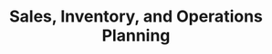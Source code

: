 ---
layout: sub-service
order: 3
title: "Sales, Inventory, and Operations Planning"
parent: "Operational Excellence"
description: "We help organizations synchronize their sales forecasts with inventory levels and operational capabilities, enabling swift responses to market demands and optimizing supply chain efficiency."
approach: "We adopt a collaborative approach, working closely with your sales, inventory, and operations teams to develop integrated planning processes. Utilizing advanced analytics and forecasting tools, we ensure accurate demand predictions and optimal inventory management."
intro: "Transform your operations with SLKone's SIOP services, synchronizing sales forecasts, inventory levels, and operational capabilities for optimal supply chain efficiency."
focus_areas:
  - title: "Demand Forecasting"
    content: "Implement advanced forecasting techniques to improve the accuracy of your demand predictions."
  - title: "Inventory Optimization"
    content: "Strike the right balance between inventory levels and service rates, reducing carrying costs while maintaining customer satisfaction."
  - title: "Production Planning"
    content: "Optimize your production schedules to meet demand efficiently while minimizing costs."
  - title: "Supply Chain Synchronization"
    content: "Align your supply chain activities with demand forecasts to reduce lead times and improve responsiveness."
  - title: "S&OP Process Design and Implementation"
    content: "Design and implement a robust S&OP process that fosters cross-functional collaboration and data-driven decision-making."
why_choose:
  - "Integrated Planning Expertise"
  - "Advanced Forecasting Tools"
  - "Collaborative Approach"
  - "Scalable Solutions"
  - "Operational Excellence Focus"
  - "Proven Track Record"
cta: "Ready to synchronize your sales, inventory, and operations? Contact SLKone today to learn how our SIOP services can transform your business processes and drive sustainable growth."
icon: "fa-shelves"
color: "blush"
image: "/assets/images/backgrounds/siop.webp"
permalink: /services/operational-excellence/sales-inventory-operations-planning
redirect: /services/operational-excellence/sales-inventory-operations-planning
---